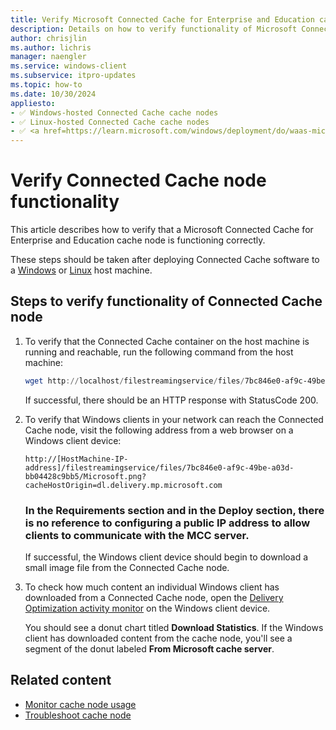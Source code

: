```yaml
---
title: Verify Microsoft Connected Cache for Enterprise and Education cache node functionality
description: Details on how to verify functionality of Microsoft Connected Cache for Enterprise and Education cache nodes.
author: chrisjlin
ms.author: lichris
manager: naengler
ms.service: windows-client
ms.subservice: itpro-updates
ms.topic: how-to
ms.date: 10/30/2024
appliesto: 
- ✅ Windows-hosted Connected Cache cache nodes
- ✅ Linux-hosted Connected Cache cache nodes
- ✅ <a href=https://learn.microsoft.com/windows/deployment/do/waas-microsoft-connected-cache target=_blank>Microsoft Connected Cache for Enterprise and Education</a>	
---
```


# Verify Connected Cache node functionality

This article describes how to verify that a Microsoft Connected Cache for Enterprise and Education cache node is functioning correctly.

These steps should be taken after deploying Connected Cache software to a [Windows](mcc-ent-deploy-to-windows.md) or [Linux](mcc-ent-deploy-to-linux.md) host machine.

## Steps to verify functionality of Connected Cache node

1. To verify that the Connected Cache container on the host machine is running and reachable, run the following command from the host machine:

    ```powershell
    wget http://localhost/filestreamingservice/files/7bc846e0-af9c-49be-a03d-bb04428c9bb5/Microsoft.png?cacheHostOrigin=dl.delivery.mp.microsoft.com
    ```

    If successful, there should be an HTTP response with StatusCode 200.

1. To verify that Windows clients in your network can reach the Connected Cache node, visit the following address from a web browser on a Windows client device:

    `http://[HostMachine-IP-address]/filestreamingservice/files/7bc846e0-af9c-49be-a03d-bb04428c9bb5/Microsoft.png?cacheHostOrigin=dl.delivery.mp.microsoft.com`

   ### In the Requirements section and in the Deploy section, there is no reference to configuring a public IP address to allow clients to communicate with the MCC server.

    If successful, the Windows client device should begin to download a small image file from the Connected Cache node.

1. To check how much content an individual Windows client has downloaded from a Connected Cache node, open the [Delivery Optimization activity monitor](/microsoft-365-apps/updates/delivery-optimization#viewing-data-about-the-use-of-delivery-optimization) on the Windows client device.

    You should see a donut chart titled **Download Statistics**. If the Windows client has downloaded content from the cache node, you'll see a segment of the donut labeled **From Microsoft cache server**.

## Related content

- [Monitor cache node usage](mcc-ent-monitoring.md)
- [Troubleshoot cache node](mcc-ent-troubleshooting.md)

